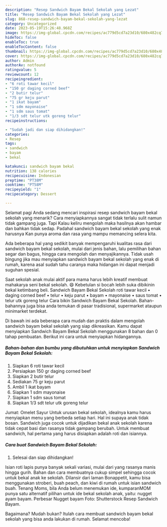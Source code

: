 ```yaml
---
description: "Resep Sandwich Bayam Bekal Sekolah yang Lezat"
title: "Resep Sandwich Bayam Bekal Sekolah yang Lezat"
slug: 868-resep-sandwich-bayam-bekal-sekolah-yang-lezat
category: Uncategorized
date: 2023-05-19T15:26:48.968Z
image: https://img-global.cpcdn.com/recipes/ac779d5cd7a23d10/680x482cq70/sandwich-bayam-bekal-sekolah-foto-resep-utama.jpg
hideToc: false
enableToc: true
enableTocContent: false
thumbnail: https://img-global.cpcdn.com/recipes/ac779d5cd7a23d10/680x482cq70/sandwich-bayam-bekal-sekolah-foto-resep-utama.jpg
cover: https://img-global.cpcdn.com/recipes/ac779d5cd7a23d10/680x482cq70/sandwich-bayam-bekal-sekolah-foto-resep-utama.jpg
author: Admin
authorAv: notfound
ratingvalue: 5
reviewcount: 12
recipeingredient:
- "6 roti tawar kecil"
- "150 gr daging corned beef"
- "2 butir telur"
- "75 gr keju parut"
- "1 ikat bayam"
- "1 sdm mayonaise"
- "1 sdm saus tomat"
- "1/3 sdt telur utk goreng telur"
recipeinstructions:

- "Sudah jadi dan siap dihidangkan!"
categories:
- Resep
tags:
- sandwich
- bayam
- bekal

katakunci: sandwich bayam bekal 
nutrition: 138 calories
recipecuisine: Indonesian
preptime: "PT38M"
cooktime: "PT58M"
recipeyield: "1"
recipecategory: Dessert

---
```



Selamat pagi Anda sedang mencari inspirasi resep sandwich bayam bekal sekolah yang menarik? Cara menyiapkannya sangat tidak terlalu sulit namun tidak gampang juga. Tapi Kalau keliru mengolah maka hasilnya akan hambar dan bahkan tidak sedap. Padahal sandwich bayam bekal sekolah yang enak harusnya Kan punya aroma dan rasa yang mampu memancing selera kita.


Ada beberapa hal yang sedikit banyak mempengaruhi kualitas rasa dari sandwich bayam bekal sekolah, mulai dari jenis bahan, lalu pemilihan bahan segar dan bagus, hingga cara mengolah dan menyajikannya. Tidak usah bingung jika mau menyiapkan sandwich bayam bekal sekolah yang enak di rumah, karena asal sudah tahu caranya maka hidangan ini dapat menjadi suguhan spesial.

Saat sekolah anak mulai aktif para mama harus lebih kreatif membuat mahakarya seni bekal sekolah. 😄 Kebetulan si bocah lebih suka dibikinin bekal ketimbang beli. Sandwich Bayam Bekal Sekolah roti tawar kecil • daging corned beef • telur • keju parut • bayam • mayonaise • saus tomat • telur utk goreng telur Cara bikin Sandwich Bayam Bekal Sekolah. Bahan-bahannya juga bisa anda temukan di pasar tradisional, supermarket ataupun minimarket terdekat.


Di bawah ini ada beberapa cara mudah dan praktis dalam mengolah sandwich bayam bekal sekolah yang siap dikreasikan. Kamu dapat menyiapkan Sandwich Bayam Bekal Sekolah menggunakan 8 bahan dan 0 tahap pembuatan. Berikut ini cara untuk menyiapkan hidangannya.

<!--inarticleads1-->

##### Bahan-bahan dan bumbu yang dibutuhkan untuk menyiapkan Sandwich Bayam Bekal Sekolah:

1. Siapkan 6 roti tawar kecil
1. Persiapkan 150 gr daging corned beef
1. Siapkan 2 butir telur
1. Sediakan 75 gr keju parut
1. Ambil 1 ikat bayam
1. Siapkan 1 sdm mayonaise
1. Siapkan 1 sdm saus tomat
1. Siapkan 1/3 sdt telur utk goreng telur


Jumat: Omelet Sayur Untuk urusan bekal sekolah, idealnya kamu harus menyiapkan menu yang berbeda setiap hari. Hal ini supaya anak tidak bosan. Sandwich juga cocok untuk dijadikan bekal anak sekolah karena tidak cepat basi dan rasanya tidak gampang berubah. Untuk membuat sandwich, hal pertama yang harus disiapkan adalah roti dan isiannya. 

<!--inarticleads2-->

##### Cara buat Sandwich Bayam Bekal Sekolah:


1. Selesai dan siap dihidangkan!

Isian roti lapis punya banyak sekali variasi, mulai dari yang rasanya manis hingga gurih. Bahan dan cara membuatnya cukup simpel sehingga cocok untuk bekal anak ke sekolah. Dilansir dari laman Bonappetit, kamu bisa menggunakan stroberi, buah peach, dan kiwi di rumah untuk isian sandwich buah. Tenang Moms, bila Anda belum menemukan ide, kumparanMOM punya satu alternatif pilihan untuk ide bekal sekolah anak, yaitu: nugget ayam bayam. Perbesar Nugget bayam Foto: Shutterstock Resep Sandwich Bayam. 

Bagaimana? Mudah bukan? Itulah cara membuat sandwich bayam bekal sekolah yang bisa anda lakukan di rumah. Selamat mencoba!
